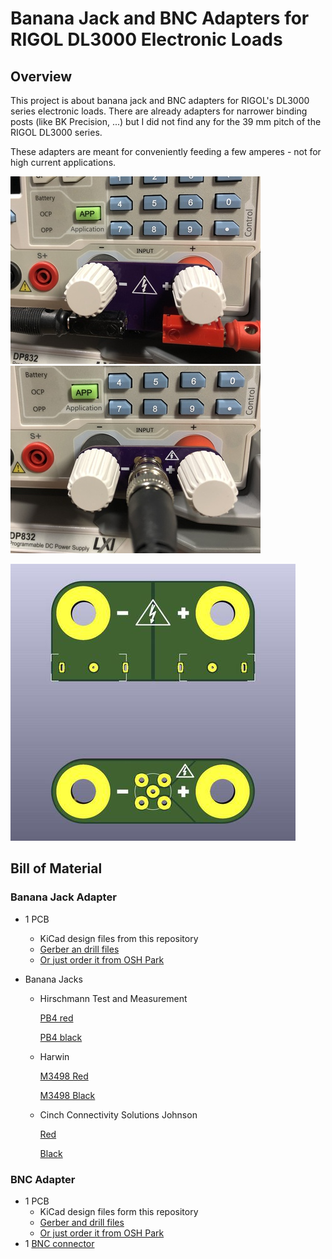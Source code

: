 # Banana Jack and BNC Adapters for RIGOL DL3000 Electronic Loads

## Overview

This project is about banana jack and BNC adapters for RIGOL's DL3000 series
electronic loads. There are already adapters for narrower binding posts (like
BK Precision, ...) but I did not find any for the 39 mm pitch of the RIGOL
DL3000 series.

These adapters are meant for conveniently feeding a few amperes - not for high
current applications.

![Banaja Jack Adapter](images/banana-adapter-mounted.jpg "Banana Jack Adapter mounted on DL3000")
![BNC Adapter](images/bnc-adapter-mounted.jpg "BNC Adapter mounted on DL3000")

![PCB Rendering](images/pcb-rendering.jpg "PCB Rendering")


## Bill of Material

### Banana Jack Adapter

* 1 PCB
    * KiCad design files from this repository
    * [Gerber an drill files](orders/dl3000-banana-adapter-1.0-85dbc15.zip)
    * [Or just order it from OSH Park](https://oshpark.com/shared\_projects/gLsNtQ88)

* Banana Jacks

  * Hirschmann Test and Measurement
  
    [PB4 red](https://www.reichelt.de/leiterplattenbuchse-4-mm-rot-pb-4-rt-p76865.html)
    
    [PB4 black](https://www.reichelt.de/leiterplattenbuchse-4-mm-schwarz-pb-4-sw-p13998.html)

  * Harwin

    [M3498 Red](https://www.digikey.ca/en/products/detail/harwin-inc/M3498-99/4953082)

    [M3498 Black](https://www.digikey.ca/en/products/detail/harwin-inc/M3498-98/4953081)

  * Cinch Connectivity Solutions Johnson

    [Red](https://www.digikey.ca/en/products/detail/cinch-connectivity-solutions-johnson/105-0752-001/5887)
    
    [Black](https://www.digikey.ca/en/products/detail/cinch-connectivity-solutions-johnson/105-0753-001/5888)


### BNC Adapter

* 1 PCB
    * KiCad design files form this repository
    * [Gerber and drill files](orders/dl3000-bnc-adapter-1.0-85dbc15.zip)
    * [Or just order it from OSH Park](https://oshpark.com/shared\_projects/MOcX6Gow)
* 1 [BNC connector](https://www.reichelt.de/steckverbinder-bnc-75-ohm-gerade-rnd-205-00437-p194660.html)
